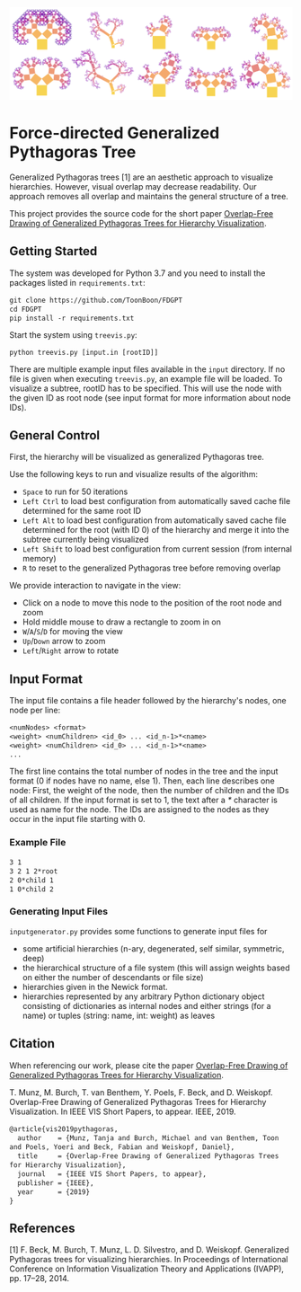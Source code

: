 ![Pythagoras Trees](trees.png?raw=true)

# Force-directed Generalized Pythagoras Tree

Generalized Pythagoras trees [1] are an aesthetic approach to visualize hierarchies. However, visual overlap may decrease readability. Our approach removes all overlap and maintains the general structure of a tree.

This project provides the source code for the short paper [Overlap-Free Drawing of Generalized Pythagoras Trees for Hierarchy Visualization](https://arxiv.org/pdf/1907.12845.pdf).

## Getting Started

The system was developed for Python 3.7 and you need to install the packages listed in `requirements.txt`:
```
git clone https://github.com/ToonBoon/FDGPT
cd FDGPT
pip install -r requirements.txt
```

Start the system using `treevis.py`:
```
python treevis.py [input.in [rootID]]
```

There are multiple example input files available in the `input` directory. If no file is given when executing `treevis.py`, an example file will be loaded.
To visualize a subtree, rootID has to be specified. This will use the node with the given ID as root node (see input format for more information about node IDs).

## General Control

First, the hierarchy will be visualized as generalized Pythagoras tree. 

Use the following keys to run and visualize results of the algorithm:
* `Space` to run for 50 iterations
* `Left Ctrl` to load best configuration from automatically saved cache file determined for the same root ID
* `Left Alt` to load best configuration from automatically saved cache file determined for the root (with ID 0) of the hierarchy and merge it into the subtree currently being visualized
* `Left Shift` to load best configuration from current session (from internal memory)
* `R` to reset to the generalized Pythagoras tree before removing overlap

We provide interaction to navigate in the view:
* Click on a node to move this node to the position of the root node and zoom
* Hold middle mouse to draw a rectangle to zoom in on
* `W`/`A`/`S`/`D` for moving the view
* `Up`/`Down` arrow to zoom
* `Left`/`Right` arrow to rotate

## Input Format

The input file contains a file header followed by the hierarchy's nodes, one node per line:

```
<numNodes> <format>
<weight> <numChildren> <id_0> ... <id_n-1>*<name>
<weight> <numChildren> <id_0> ... <id_n-1>*<name>
...
```

The first line contains the total number of nodes in the tree and the input format (0 if nodes have no name, else 1).
Then, each line describes one node:
First, the weight of the node, then the number of children and the IDs of all children.
If the input format is set to 1, the text after a *\** character is used as name for the node.
The IDs are assigned to the nodes as they occur in the input file starting with 0.

### Example File

```
3 1
3 2 1 2*root
2 0*child 1
1 0*child 2
```

### Generating Input Files

`inputgenerator.py` provides some functions to generate input files for 
* some artificial hierarchies (n-ary, degenerated, self similar, symmetric, deep)
* the hierarchical structure of a file system (this will assign weights based on either the number of descendants or file size) 
* hierarchies given in the Newick format.
* hierarchies represented by any arbitrary Python dictionary object consisting of dictionaries as internal nodes and either strings (for a name) or tuples (string: name, int: weight) as leaves

## Citation

When referencing our work, please cite the paper [Overlap-Free Drawing of Generalized Pythagoras Trees for Hierarchy Visualization](https://arxiv.org/pdf/1907.12845.pdf).

T. Munz, M. Burch, T. van Benthem, Y. Poels, F. Beck, and D. Weiskopf. Overlap-Free Drawing of Generalized Pythagoras Trees for Hierarchy Visualization. In IEEE VIS Short Papers, to appear. IEEE, 2019. 

```
@article{vis2019pythagoras,
  author    = {Munz, Tanja and Burch, Michael and van Benthem, Toon and Poels, Yoeri and Beck, Fabian and Weiskopf, Daniel},
  title     = {Overlap-Free Drawing of Generalized Pythagoras Trees for Hierarchy Visualization},
  journal   = {IEEE VIS Short Papers, to appear},
  publisher = {IEEE},
  year      = {2019}
}
```
    
## References

[1] F. Beck, M. Burch, T. Munz, L. D. Silvestro, and D. Weiskopf. Generalized Pythagoras trees for visualizing hierarchies. In Proceedings of International Conference on Information Visualization Theory and Applications (IVAPP), pp. 17–28, 2014.
